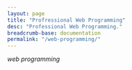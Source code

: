 ```yaml
---
layout: page
title: "Profressional Web Programming"
desc: "Professional Web Programming."
breadcrumb-base: documentation
permalink: "/web-programming/"
---
```

_web programming_